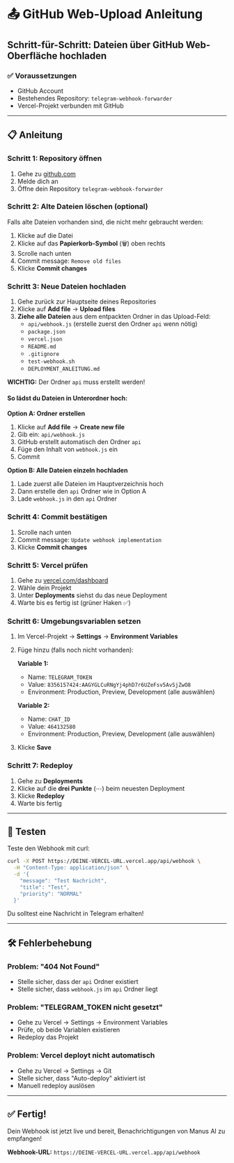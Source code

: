 # 📤 GitHub Web-Upload Anleitung

## Schritt-für-Schritt: Dateien über GitHub Web-Oberfläche hochladen

### ✅ Voraussetzungen
- GitHub Account
- Bestehendes Repository: `telegram-webhook-forwarder`
- Vercel-Projekt verbunden mit GitHub

---

## 📋 Anleitung

### Schritt 1: Repository öffnen

1. Gehe zu [github.com](https://github.com)
2. Melde dich an
3. Öffne dein Repository `telegram-webhook-forwarder`

### Schritt 2: Alte Dateien löschen (optional)

Falls alte Dateien vorhanden sind, die nicht mehr gebraucht werden:

1. Klicke auf die Datei
2. Klicke auf das **Papierkorb-Symbol** (🗑️) oben rechts
3. Scrolle nach unten
4. Commit message: `Remove old files`
5. Klicke **Commit changes**

### Schritt 3: Neue Dateien hochladen

1. Gehe zurück zur Hauptseite deines Repositories
2. Klicke auf **Add file** → **Upload files**
3. **Ziehe alle Dateien** aus dem entpackten Ordner in das Upload-Feld:
   - `api/webhook.js` (erstelle zuerst den Ordner `api` wenn nötig)
   - `package.json`
   - `vercel.json`
   - `README.md`
   - `.gitignore`
   - `test-webhook.sh`
   - `DEPLOYMENT_ANLEITUNG.md`

**WICHTIG:** Der Ordner `api` muss erstellt werden!

#### So lädst du Dateien in Unterordner hoch:

**Option A: Ordner erstellen**
1. Klicke auf **Add file** → **Create new file**
2. Gib ein: `api/webhook.js`
3. GitHub erstellt automatisch den Ordner `api`
4. Füge den Inhalt von `webhook.js` ein
5. Commit

**Option B: Alle Dateien einzeln hochladen**
1. Lade zuerst alle Dateien im Hauptverzeichnis hoch
2. Dann erstelle den `api` Ordner wie in Option A
3. Lade `webhook.js` in den `api` Ordner

### Schritt 4: Commit bestätigen

1. Scrolle nach unten
2. Commit message: `Update webhook implementation`
3. Klicke **Commit changes**

### Schritt 5: Vercel prüfen

1. Gehe zu [vercel.com/dashboard](https://vercel.com/dashboard)
2. Wähle dein Projekt
3. Unter **Deployments** siehst du das neue Deployment
4. Warte bis es fertig ist (grüner Haken ✅)

### Schritt 6: Umgebungsvariablen setzen

1. Im Vercel-Projekt → **Settings** → **Environment Variables**
2. Füge hinzu (falls noch nicht vorhanden):
   
   **Variable 1:**
   - Name: `TELEGRAM_TOKEN`
   - Value: `8356157424:AAGYGLCuRNgYj4phD7r6UZeFsv5AvSjZwO8`
   - Environment: Production, Preview, Development (alle auswählen)
   
   **Variable 2:**
   - Name: `CHAT_ID`
   - Value: `464132580`
   - Environment: Production, Preview, Development (alle auswählen)

3. Klicke **Save**

### Schritt 7: Redeploy

1. Gehe zu **Deployments**
2. Klicke auf die **drei Punkte** (⋯) beim neuesten Deployment
3. Klicke **Redeploy**
4. Warte bis fertig

---

## 🧪 Testen

Teste den Webhook mit curl:

```bash
curl -X POST https://DEINE-VERCEL-URL.vercel.app/api/webhook \
  -H "Content-Type: application/json" \
  -d '{
    "message": "Test Nachricht",
    "title": "Test",
    "priority": "NORMAL"
  }'
```

Du solltest eine Nachricht in Telegram erhalten!

---

## 🛠️ Fehlerbehebung

### Problem: "404 Not Found"
- Stelle sicher, dass der `api` Ordner existiert
- Stelle sicher, dass `webhook.js` im `api` Ordner liegt

### Problem: "TELEGRAM_TOKEN nicht gesetzt"
- Gehe zu Vercel → Settings → Environment Variables
- Prüfe, ob beide Variablen existieren
- Redeploy das Projekt

### Problem: Vercel deployt nicht automatisch
- Gehe zu Vercel → Settings → Git
- Stelle sicher, dass "Auto-deploy" aktiviert ist
- Manuell redeploy auslösen

---

## ✅ Fertig!

Dein Webhook ist jetzt live und bereit, Benachrichtigungen von Manus AI zu empfangen!

**Webhook-URL:** `https://DEINE-VERCEL-URL.vercel.app/api/webhook`


